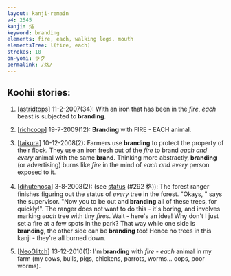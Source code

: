 ```yaml
---
layout: kanji-remain
v4: 2545
kanji: 烙
keyword: branding
elements: fire, each, walking legs, mouth
elementsTree: l(fire, each)
strokes: 10
on-yomi: ラク
permalink: /烙/
---
```


## Koohii stories: 

1) [<a href="http://kanji.koohii.com/profile/astridtops">astridtops</a>] 11-2-2007(34): With an iron that has been in the <em>fire</em>, <em>each</em> beast is subjected to<strong> branding</strong>.

2) [<a href="http://kanji.koohii.com/profile/richcoop">richcoop</a>] 19-7-2009(12): <strong>Branding</strong> with FIRE - EACH animal.

3) [<a href="http://kanji.koohii.com/profile/taikura">taikura</a>] 10-12-2008(2): Farmers use<strong> branding</strong> to protect the property of their flock. They use an iron fresh out of the <em>fire</em> to brand <em>each and every</em> animal with the same <strong>brand</strong>. Thinking more abstractly,<strong> branding</strong> (or advertising) burns like <em>fire</em> in the mind of <em>each and every</em> person exposed to it.

4) [<a href="http://kanji.koohii.com/profile/dihutenosa">dihutenosa</a>] 3-8-2008(2): (see <a href="../v4/292.html">status</a> (#292 格)): The forest ranger finishes figuring out the status of <em>every</em> tree in the forest. &quot;Okays, &quot; says the supervisor. &quot;Now you to be out and<strong> branding</strong> all of these trees, for quickly!&quot;. The ranger does not want to do this - it&#039;s boring, and involves marking <em>each</em> tree with tiny <em>fire</em>s. Wait - here&#039;s an idea! Why don&#039;t I just set a fire at a few spots in the park? That way while one side is<strong> branding</strong>, the other side can be<strong> branding</strong> too! Hence no trees in this kanji - they&#039;re all burned down.

5) [<a href="http://kanji.koohii.com/profile/NeoGlitch">NeoGlitch</a>] 13-12-2010(1): I&#039;m<strong> branding</strong> with <em>fire - each</em> animal in my farm (my cows, bulls, pigs, chickens, parrots, worms... oops, poor worms).

